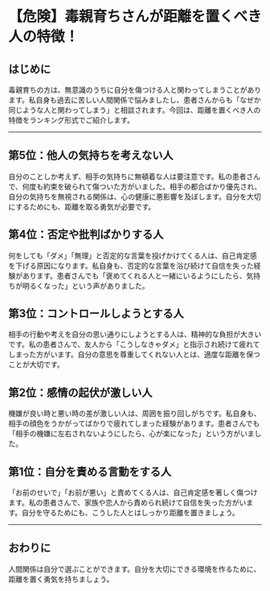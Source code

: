 # 【危険】毒親育ちさんが距離を置くべき人の特徴！

## はじめに

毒親育ちの方は、無意識のうちに自分を傷つける人と関わってしまうことがあります。私自身も過去に苦しい人間関係で悩みましたし、患者さんからも「なぜか同じような人と関わってしまう」と相談されます。今回は、距離を置くべき人の特徴をランキング形式でご紹介します。

---

## 第5位：他人の気持ちを考えない人

自分のことしか考えず、相手の気持ちに無頓着な人は要注意です。私の患者さんで、何度も約束を破られて傷ついた方がいました。相手の都合ばかり優先され、自分の気持ちを無視される関係は、心の健康に悪影響を及ぼします。自分を大切にするためにも、距離を取る勇気が必要です。

## 第4位：否定や批判ばかりする人

何をしても「ダメ」「無理」と否定的な言葉を投げかけてくる人は、自己肯定感を下げる原因になります。私自身も、否定的な言葉を浴び続けて自信を失った経験があります。患者さんでも「褒めてくれる人と一緒にいるようにしたら、気持ちが明るくなった」という声がありました。

## 第3位：コントロールしようとする人

相手の行動や考えを自分の思い通りにしようとする人は、精神的な負担が大きいです。私の患者さんで、友人から「こうしなきゃダメ」と指示され続けて疲れてしまった方がいます。自分の意思を尊重してくれない人とは、適度な距離を保つことが大切です。

## 第2位：感情の起伏が激しい人

機嫌が良い時と悪い時の差が激しい人は、周囲を振り回しがちです。私自身も、相手の顔色をうかがってばかりで疲れてしまった経験があります。患者さんでも「相手の機嫌に左右されないようにしたら、心が楽になった」という方がいました。

## 第1位：自分を責める言動をする人

「お前のせいで」「お前が悪い」と責めてくる人は、自己肯定感を著しく傷つけます。私の患者さんで、家族や恋人から責められ続けて自信を失った方がいます。自分を守るためにも、こうした人とはしっかり距離を置きましょう。

---

## おわりに

人間関係は自分で選ぶことができます。自分を大切にできる環境を作るために、距離を置く勇気を持ちましょう。
